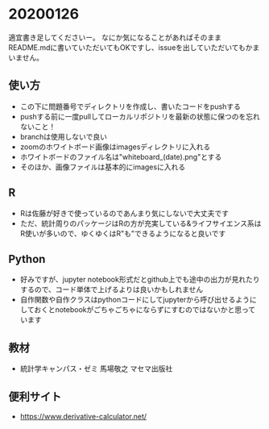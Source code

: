# 20200126
適宜書き足してくださいー。
なにか気になることがあればそのままREADME.mdに書いていただいてもOKですし、issueを出していただいてもかまいません。

## 使い方
- この下に問題番号でディレクトリを作成し、書いたコードをpushする
- pushする前に一度pullしてローカルリポジトリを最新の状態に保つのを忘れないこと！
- branchは使用しないで良い
- zoomのホワイトボード画像はimagesディレクトリに入れる
- ホワイトボードのファイル名は"whiteboard_(date).png"とする
- そのほか、画像ファイルは基本的にimagesに入れる

## R
- Rは佐藤が好きで使っているのであんまり気にしないで大丈夫です
- ただ、統計周りのパッケージはRの方が充実している&ライフサイエンス系はR使いが多いので、ゆくゆくはR"も"できるようになると良いです

## Python
- 好みですが、jupyter notebook形式だとgithub上でも途中の出力が見れたりするので、コード単体で上げるよりは良いかもしれません
- 自作関数や自作クラスはpythonコードにしてjupyterから呼び出せるようにしておくとnotebookがごちゃごちゃにならずにすむのではないかと思っています

## 教材
- 統計学キャンパス・ゼミ 馬場敬之 マセマ出版社

## 便利サイト
- https://www.derivative-calculator.net/
